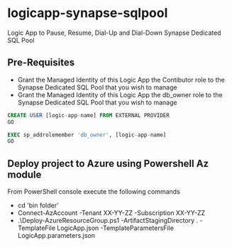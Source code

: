 # logicapp-synapse-sqlpool
Logic App to Pause, Resume, Dial-Up and Dial-Down Synapse Dedicated SQL Pool

## Pre-Requisites
 - Grant the Managed Identity of this Logic App the Contibutor role to the Synapse Dedicated SQL Pool that you wish to manage
 - Grant the Managed Identity of this Logic App the db_owner role to the Synapse Dedicated SQL Pool that you wish to manage
```sql
CREATE USER [logic-app-name] FROM EXTERNAL PROVIDER
GO

EXEC sp_addrolemember 'db_owner', [logic-app-name]
GO
```
## Deploy project to Azure using Powershell Az module
From PowerShell console execute the following commands
- cd 'bin folder'
- Connect-AzAccount -Tenant XX-YY-ZZ -Subscription XX-YY-ZZ
- .\Deploy-AzureResourceGroup.ps1 -ArtifactStagingDirectory . -TemplateFile LogicApp.json -TemplateParametersFile LogicApp.parameters.json

